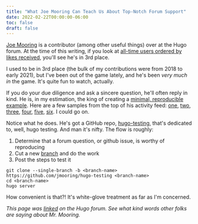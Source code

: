 ```yaml
---
title: "What Joe Mooring Can Teach Us About Top-Notch Forum Support"
date: 2022-02-22T00:00:00-06:00
toc: false
draft: false
---
```


[Joe Mooring](https://discourse.gohugo.io/u/jmooring/summary) is a contributor (among other useful things) over at the Hugo forum. At the time of this writing, if you look at [all-time users ordered by likes received](https://discourse.gohugo.io/u?order=likes_received&period=all), you'll see he's in 3rd place.

<!--more-->

I used to be in 3rd place (the bulk of my contributions were from 2018 to early 2021), but I've been out of the game lately, and he's been _very much in_ the game. It's quite fun to watch, actually.

If you do your due diligence and ask a sincere question, he'll often reply in kind. He is, in my estimation, the king of creating a [minimal, reproducible example](https://stackoverflow.com/help/minimal-reproducible-example). Here are a few samples from the top of his activity feed: [one](https://discourse.gohugo.io/t/disable-page-from-sitemap/37213/4), [two](https://discourse.gohugo.io/t/content-mount-problem-for-single-language-multilingual-site/37215/7), [three](https://discourse.gohugo.io/t/how-to-have-custom-single-html-post-for-each-individual-product-post/37085/6), [four](https://discourse.gohugo.io/t/create-a-filter-by-taxonomy-terms-in-the-section-page/36998/14), [five](https://discourse.gohugo.io/t/create-a-filter-by-taxonomy-terms-in-the-section-page/36998/4), [six](https://discourse.gohugo.io/t/is-there-some-pre-packaged-way-to-use-kroki-from-markdown/36924/5). I could go on.

Notice what he does. He's got a GitHub repo, [hugo-testing](https://github.com/jmooring/hugo-testing), that's dedicated to, well, hugo testing. And man it's nifty. The flow is roughly:

1. Determine that a forum question, or github issue, is worthy of reproducing
1. Cut a new [branch](https://github.com/jmooring/hugo-testing/branches/all/) and do the work
1. Post the steps to test it

```
git clone --single-branch -b <branch-name> https://github.com/jmooring/hugo-testing <branch-name>
cd <branch-name>
hugo server
```

How convenient is that?! It's white-glove treatment as far as I'm concerned.

_This page was [linked](https://discourse.gohugo.io/t/great-community-management/37334) on the Hugo forum. See what kind words other folks are saying about Mr. Mooring._
